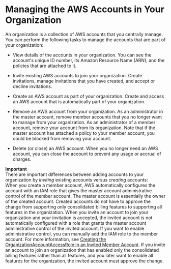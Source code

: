 # Managing the AWS Accounts in Your Organization<a name="orgs_manage_accounts"></a>

An organization is a collection of AWS accounts that you centrally manage\. You can perform the following tasks to manage the accounts that are part of your organization:

+ View details of the accounts in your organization\. You can see the account's unique ID number, its Amazon Resource Name \(ARN\), and the policies that are attached to it\.

+ Invite existing AWS accounts to join your organization\. Create invitations, manage invitations that you have created, and accept or decline invitations\.

+ Create an AWS account as part of your organization\. Create and access an AWS account that is automatically part of your organization\.

+ Remove an AWS account from your organization\. As an administrator in the master account, remove member accounts that you no longer want to manage from your organization\. As an administrator of a member account, remove your account from its organization\. Note that if the master account has attached a policy to your member account, you could be blocked from removing your account\. 

+ Delete \(or close\) an AWS account\. When you no longer need an AWS account, you can close the account to prevent any usage or accrual of charges\.

**Important**  
There are important differences between adding accounts to your organization by *inviting* existing accounts versus *creating* accounts:  
When you create a member account, AWS automatically configures the account with an IAM role that gives the master account administrative control of the member account\. The master account is essentially the owner of the created account\. Created accounts do not have to approve the change from supporting only consolidated billing features to supporting all features in the organization\.
When you invite an account to join your organization and your invitation is accepted, the invited account is not automatically configured with a role that grants the master account administrative control of the invited account\. If you want to enable administrative control, you can manually add the IAM role to the member account\. For more information, see [Creating the OrganizationAccountAccessRole in an Invited Member Account](orgs_manage_accounts_access.md#orgs_manage_accounts_create-cross-account-role)\. 
If you invite an account to join an organization that has enabled only the consolidated billing features rather than all features, and you later want to enable all features for the organization, the invited account must approve the change\.